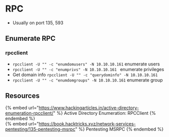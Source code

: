 # RPC

- Usually on port 135, 593

## Enumerate RPC

### rpcclient

- `rpcclient -U "" -c "enumdomusers" -N 10.10.10.161` enumerate users
- `rpcclient -U "" -c "enumprivs" -N 10.10.10.161 ` enumerate privileges
- Get domain info `rpcclient -U "" -c "querydominfo" -N 10.10.10.161`
- `rpcclient -U "" -c "enumdomgroups" -N 10.10.10.161` enumerate group

## Resources

{% embed url="https://www.hackingarticles.in/active-directory-enumeration-rpcclient/" %} Active Directory Enumeration: RPCClient {% endembed %}  
{% embed url="https://book.hacktricks.xyz/network-services-pentesting/135-pentesting-msrpc" %} Pentesting MSRPC {% endembed %}  
